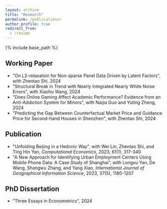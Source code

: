 ```yaml
---
layout: archive
title: "Research"
permalink: /publications/
author_profile: true
redirect_from:
  - /resume
---
```


{% include base_path %}

## Working Paper

* "On L2-relaxation for Non-sparse Panel Data Driven by Latent Factors", with Zhentao Shi, 2024
* "Structural Break in Trend with Nearly Integrated Nearly White Noise Errors", with Xiaohu Wang, 2024
* "Does Online Gaming Affect Academic Performance? Evidence from an Anti-Addiction System for Minors", with Naijia Guo and Yuting Zheng, 2024
* "Predicting the Gap Between Counterfactual Market Price and Guidance Price for Second-hand Houses in Shenzhen", with Zhentao Shi, 2024

## Publication

* "Unfolding Beijing in a Hedonic Way", with Wei Lin, Zhentao Shi, and Ting Hin Yan, *Computational Economics*, 2023, 61(1), 317-340
* "A New Approach for Identifying Urban Employment Centers Using Mobile Phone Data: A Case Study of Shanghai", with Longxu Yan, De Wang, Shangwu Zhang, and Yang Xiao, *International Journal of Geographical Information Science*, 2023, 37(5), 1180-1207

## PhD Dissertation

* "Three Essays in Econometrics", 2024

